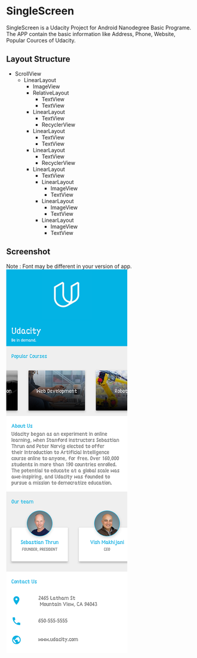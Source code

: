 # SingleScreen
SingleScreen is a Udacity Project for Android Nanodegree Basic Programe.
The APP contain the basic information like Address, Phone, Website, Popular Cources of Udacity. 

## Layout Structure
  * ScrollView
    * LinearLayout
      * ImageView
      * RelativeLayout
        * TextView
        * TextView
      * LinearLayout
        * TextView
        * RecyclerView
      * LinearLayout
        * TextView
        * TextView
      * LinearLayout
        * TextView
        * RecyclerView
      * LinearLayout
        * TextView
        * LinearLayout
          * ImageView
          * TextView
        * LinearLayout
          * ImageView
          * TextView
        * LinearLayout
          * ImageView
          * TextView
     
## Screenshot
  Note : Font may be different in your version of app.\
  ![alt text](https://raw.githubusercontent.com/mangoliprasanna/SingleScreen/master/screen.png "App Screenshot")
